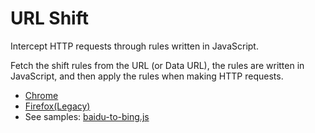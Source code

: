 # URL Shift

Intercept HTTP requests through rules written in JavaScript.

Fetch the shift rules from the URL (or Data URL), the rules are written in JavaScript, and then apply the rules when making HTTP requests.

- [Chrome](https://chrome.google.com/webstore/detail/url-shift/emnickicdheaollabfjmpgclddljkbke)
- [Firefox(Legacy)](https://addons.mozilla.org/en-US/firefox/addon/url-shift/) 
- See samples: [baidu-to-bing.js](./shift/baidu-to-bing.js)
